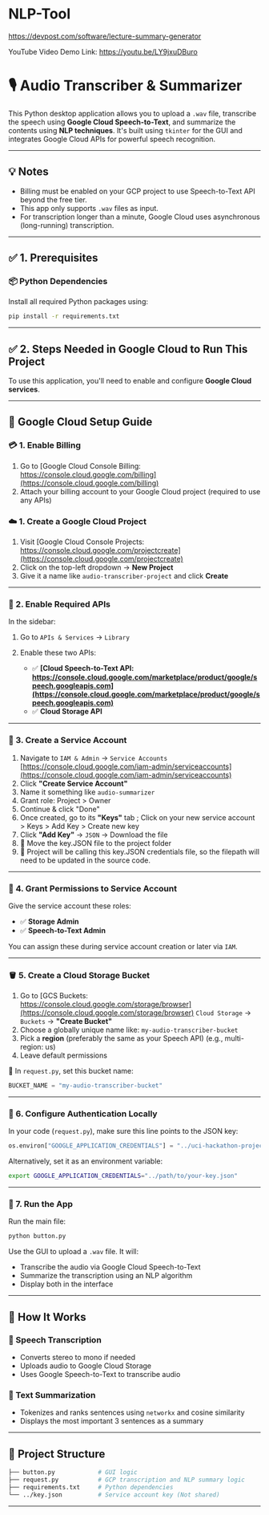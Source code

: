 # NLP-Tool
https://devpost.com/software/lecture-summary-generator

YouTube Video Demo Link: https://youtu.be/LY9jxuDBuro

# 🎙️ Audio Transcriber & Summarizer

This Python desktop application allows you to upload a `.wav` file, transcribe the speech using **Google Cloud Speech-to-Text**, and summarize the contents using **NLP techniques**. It's built using `tkinter` for the GUI and integrates Google Cloud APIs for powerful speech recognition.

---

## 💡 Notes

* Billing must be enabled on your GCP project to use Speech-to-Text API beyond the free tier.
* This app only supports `.wav` files as input.
* For transcription longer than a minute, Google Cloud uses asynchronous (long-running) transcription.

---

## ✅ 1. Prerequisites

### 📦 Python Dependencies

Install all required Python packages using:

```bash
pip install -r requirements.txt
```

---

## ✅ 2. Steps Needed in Google Cloud to Run This Project

To use this application, you'll need to enable and configure **Google Cloud services**.

---

## 🔧 Google Cloud Setup Guide

###  💳 1. **Enable Billing**

1. Go to [Google Cloud Console Billing: https://console.cloud.google.com/billing](https://console.cloud.google.com/billing)
2. Attach your billing account to your Google Cloud project (required to use any APIs)

### ☁️ 1. **Create a Google Cloud Project**

1. Visit [Google Cloud Console Projects: https://console.cloud.google.com/projectcreate](https://console.cloud.google.com/projectcreate)
2. Click on the top-left dropdown → **New Project**
3. Give it a name like `audio-transcriber-project` and click **Create**

---

### 🔑 2. **Enable Required APIs**

In the sidebar:

1. Go to `APIs & Services` → `Library`
2. Enable these two APIs:

   * ✅ **[Cloud Speech-to-Text API: https://console.cloud.google.com/marketplace/product/google/speech.googleapis.com](https://console.cloud.google.com/marketplace/product/google/speech.googleapis.com)**
   * ✅ **Cloud Storage API**

---

### 🧪 3. **Create a Service Account**

1. Navigate to `IAM & Admin` → `Service Accounts` [https://console.cloud.google.com/iam-admin/serviceaccounts](https://console.cloud.google.com/iam-admin/serviceaccounts)
2. Click **"Create Service Account"**
3. Name it something like `audio-summarizer`
4. Grant role: Project > Owner
5. Continue & click "Done"
6. Once created, go to its **"Keys"** tab ; Click on your new service account > Keys > Add Key > Create new key
7. Click **"Add Key"** → `JSON` → Download the file
8. 💾 Move the key.JSON file to the project folder
9. 📌 Project will be calling this key.JSON credentials file, so the filepath will need to be updated in the source code.

---

### 🎯 4. **Grant Permissions to Service Account**

Give the service account these roles:

* ✅ **Storage Admin**
* ✅ **Speech-to-Text Admin**

You can assign these during service account creation or later via `IAM`.

---

### 🪣 5. **Create a Cloud Storage Bucket**

1. Go to [GCS Buckets: https://console.cloud.google.com/storage/browser](https://console.cloud.google.com/storage/browser) `Cloud Storage` → `Buckets` → **"Create Bucket"**
2. Choose a globally unique name like: `my-audio-transcriber-bucket`
3. Pick a **region** (preferably the same as your Speech API) (e.g., multi-region: us)
4. Leave default permissions

📌 In `request.py`, set this bucket name:

```python
BUCKET_NAME = "my-audio-transcriber-bucket"
```

---

### 🔐 6. **Configure Authentication Locally**

In your code (`request.py`), make sure this line points to the JSON key:

```python
os.environ["GOOGLE_APPLICATION_CREDENTIALS"] = "../uci-hackathon-project-65679fcbb285.json"
```

Alternatively, set it as an environment variable:

```bash
export GOOGLE_APPLICATION_CREDENTIALS="../path/to/your-key.json"
```

---

### 🧪 7. **Run the App**

Run the main file:

```bash
python button.py
```

Use the GUI to upload a `.wav` file. It will:

* Transcribe the audio via Google Cloud Speech-to-Text
* Summarize the transcription using an NLP algorithm
* Display both in the interface

---

## 🧠 How It Works

### 💬 Speech Transcription

* Converts stereo to mono if needed
* Uploads audio to Google Cloud Storage
* Uses Google Speech-to-Text to transcribe audio

### 📝 Text Summarization

* Tokenizes and ranks sentences using `networkx` and cosine similarity
* Displays the most important 3 sentences as a summary

---

## 🧩 Project Structure

```bash
├── button.py            # GUI logic
├── request.py           # GCP transcription and NLP summary logic
├── requirements.txt     # Python dependencies
└── ../key.json          # Service account key (Not shared)
```

---




